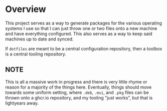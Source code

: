 # Overview

This project serves as a way to generate packages for the various operating
systems I use so that I can just throw one or two files onto a new machine and
have everything configured. This also serves as a way to keep said machines up
to date and synced.

If `dotfiles` are meant to be a central configuration repository, then a
toolbox is a central tooling repository.

## NOTE

This is all a massive work in progress and there is very little rhyme or reason
for a majority of the things here. Eventually, things should move towards some
uniform setting, where `.deb`, `.msi`, and `.pkg` files can be thrown onto a
ghcr.io repository, and my tooling "just works", but that is lightyears away.
